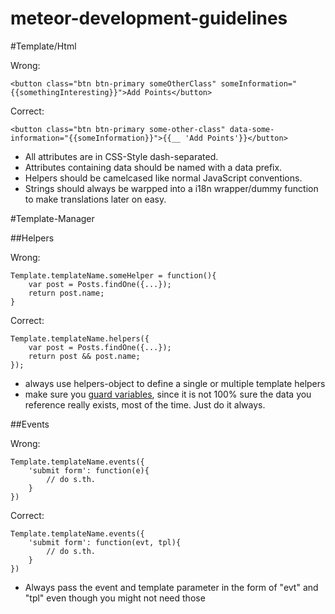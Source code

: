 meteor-development-guidelines
=============================

#Template/Html

Wrong:

    <button class="btn btn-primary someOtherClass" someInformation="{{somethingInteresting}}">Add Points</button>

Correct:

    <button class="btn btn-primary some-other-class" data-some-information="{{someInformation}}">{{__ 'Add Points'}}</button>

- All attributes are in CSS-Style dash-separated.
- Attributes containing data should be named with a data prefix.
- Helpers should be camelcased like normal JavaScript conventions.
- Strings should always be warpped into a i18n wrapper/dummy function to make translations later on easy.


#Template-Manager

##Helpers

Wrong:

    Template.templateName.someHelper = function(){
        var post = Posts.findOne({...});
        return post.name;
    }
    
Correct:

    Template.templateName.helpers({
        var post = Posts.findOne({...});
        return post && post.name;
    });

- always use helpers-object to define a single or multiple template helpers
- make sure you [guard variables](https://dweldon.silvrback.com/guards), since it is not 100% sure the data you reference really exists, most of the time. Just do it always.

##Events

Wrong:

    Template.templateName.events({
        'submit form': function(e){
            // do s.th.
        }
    })
    
Correct:

    Template.templateName.events({
        'submit form': function(evt, tpl){
            // do s.th.
        }
    })
    
- Always pass the event and template parameter in the form of "evt" and "tpl" even though you might not need those
